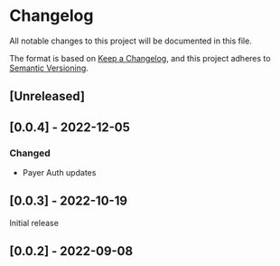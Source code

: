 # Changelog

All notable changes to this project will be documented in this file.

The format is based on [Keep a Changelog](https://keepachangelog.com/en/1.0.0/),
and this project adheres to [Semantic Versioning](https://semver.org/spec/v2.0.0.html).

## [Unreleased]

## [0.0.4] - 2022-12-05

### Changed
- Payer Auth updates

## [0.0.3] - 2022-10-19

Initial release

## [0.0.2] - 2022-09-08
